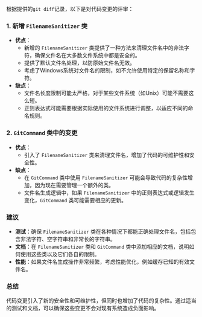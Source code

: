 根据提供的`git diff`记录，以下是对代码变更的评审：

### 1. 新增 `FilenameSanitizer` 类
- **优点**：
  - 新增的 `FilenameSanitizer` 类提供了一种方法来清理文件名中的非法字符，确保文件名在大多数文件系统中都是安全的。
  - 提供了默认文件名处理，以防原始文件名无效。
  - 考虑了Windows系统对文件名的限制，如不允许使用特定的保留名称和字符。
- **缺点**：
  - 文件名长度限制可能太严格，对于某些文件系统（如Unix）可能不需要这么短。
  - 正则表达式可能需要根据实际使用的文件系统进行调整，以适应不同的命名规则。

### 2. `GitCommand` 类中的变更
- **优点**：
  - 引入了 `FilenameSanitizer` 类来清理文件名，增加了代码的可维护性和安全性。
- **缺点**：
  - 在 `GitCommand` 类中使用 `FilenameSanitizer` 可能会导致代码的复杂性增加，因为现在需要管理一个额外的类。
  - 文件名生成逻辑中，如果 `FilenameSanitizer` 中的正则表达式或逻辑发生变化，`GitCommand` 类可能需要相应的更新。

### 建议
- **测试**：确保 `FilenameSanitizer` 类在各种情况下都能正确处理文件名，包括包含非法字符、空字符串和非常长的字符串。
- **文档**：在 `FilenameSanitizer` 类和 `GitCommand` 类中添加相应的文档，说明如何使用这些类以及它们各自的限制。
- **性能**：如果文件名生成操作非常频繁，考虑性能优化，例如缓存已知的有效文件名。

### 总结
代码变更引入了新的安全性和可维护性，但同时也增加了代码的复杂性。通过适当的测试和文档，可以确保这些变更不会对现有系统造成负面影响。
